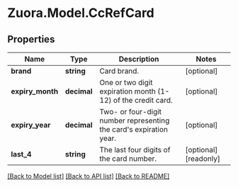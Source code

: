 
# Zuora.Model.CcRefCard

## Properties

Name | Type | Description | Notes
------------ | ------------- | ------------- | -------------
**brand** | **string** | Card brand. | [optional] 
**expiry_month** | **decimal** | One or two digit expiration month (1-12) of the credit card. | [optional] 
**expiry_year** | **decimal** | Two- or four-digit number representing the card&#39;s expiration year. | [optional] 
**last_4** | **string** | The last four digits of the card number. | [optional] [readonly] 

[[Back to Model list]](../README.md#documentation-for-models)
[[Back to API list]](../README.md#documentation-for-api-endpoints)
[[Back to README]](../README.md)


